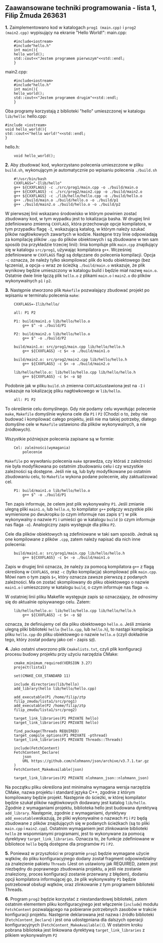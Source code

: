 ## Zaawansowane techniki programowania              - lista 1, Filip Żmuda 263631

**1.** Zaimplementowano kod w katalogach `prog1 (main.cpp)` i `prog2 (main2.cpp)` wypisujący na ekranie "Hello World!":
main.cpp:
```
    #include<iostream>
    #include"hello.h"
    int main(){
    hello_world();
    std::cout<<"Jestem programem pierwszym"<<std::endl;
    }
  ```  
 main2.cpp:
```
    #include<iostream>
    #include"hello.h"
    int main(){
    hello_world();
    std::cout<<"Jestem programem drugim"<<std::endl;
    }
```
Oba programy korzystają z biblioteki "hello" umieszczonej w katalogu `lib/hello`:
hello.cpp:

    #include <iostream>
    void hello_world(){
    std::cout<<"hello world!"<<std::endl;
    }
hello.h:
```
    void hello_world();
```

**2.** Aby zbudować kod, wykorzystano polecenia umieszczone w pliku `build.sh`, wykonującym je automatycznie po wpisaniu polecenia `./build.sh`
```
    #!/usr/bin/bash
    CXXFLAGS="-Ilib/hello"
    g++ ${CXXFLAGS} -c ./src/prog1/main.cpp -o ./build/main.o
    g++ ${CXXFLAGS} -c ./src/prog2/main2.cpp -o ./build/main2.o
    g++ ${CXXFLAGS} -c ./lib/hello/hello.cpp -o ./build/hello.o
    g++ ./build/main.o ./build/hello.o -o ./build/p1
    g++ ./build/main2.o ./build/hello.o -o ./build/p2
```
 W pierwszej linii wskazano środowisko w którym powinien zostać zbudowany kod, w tym wypadku jest to lokalizacja basha. 
 W drugiej linii zdefiniowano zmienną `CXXFLAGS`, która przechowuje opcje kompilatora, w tym przypadku flagę `-I`, wskazującą katalog, w którym należy szukać plików nagłówkowych zawartych w kodzie. 
 Następne trzy linie odpowiadają za kompilację plików `.cpp` do plików obiektowych i są zbudowane w ten sam sposób (na przykładzie trzeciej linii): 
 linia kompiluje plik `main.cpp` znajdujący się w katalogu `src/prog1`, używając kompilatora `g++`. Wcześniej zdefiniowane w `CXXFLAGS` flagi są dołączane do polecenia kompilacji. Opcja `-c` oznacza, że należy tylko skompilować plik do kodu obiektowego (bez łączenia), a opcja`-o` wraz ze ścieżką `./build/main.o` wskazuje, że plik wynikowy będzie umieszczony w katalogu build i będzie miał nazwę `main.o`. Ostatnie dwie linie łączą plik `hello.o` z plikami `main.o` i `main2.o` do plików wykonywalnych `p1` i `p2`.

**3.** Następnie stworzono plik `Makefile` pozwalający zbudować projekt po wpisaniu w terminalu polecenia `make`:
```
    CXXFLAGS=-Ilib/hello/
    
    all: P1 P2
    
    P1: build/main1.o lib/hello/hello.o
	    g++ $^ -o ./build/P1
	    
    P2: build/main2.o lib/hello/hello.o
	    g++ $^ -o ./build/P2
	    
    build/main1.o: src/prog1/main.cpp lib/hello/hello.h
	    g++ ${CXXFLAGS} -c $< -o ./build/main1.o
	    
    build/main2.o: src/prog2/main2.cpp lib/hello/hello.h
	    g++ ${CXXFLAGS} -c $< -o ./build/main2.o
	    
    lib/hello/hello.o: lib/hello/hello.cpp lib/hello/hello.h
	    g++ ${CXXFLAGS} -c $< -o $@
```
 Podobnie jak w pliku `build.sh` zmienna `CXXFLAGS`ustawiona jest na `-I` i wskazuje na lokalizację pliku nagłówkowego w `lib/hello`.
```
    all: P1 P2
```
To określenie celu domyślnego. Gdy nie podamy celu wywołując polecenie `make`, `Makefile` domyślnie wykona cele dla `P1` i `P2` (Chodzi o to, żeby nie budować i kompilować całego projektu, jeśli nie ma takiej potrzeby, dlatego domyślne cele w `Makefile` ustawiono dla plików wykonywalnych, a nie źródłowych).

Wszystkie późniejsze polecenia zapisane są w formie:
```
    Cel: zależności(wymagania)
	    polecenie
```
`Makefile` po wywołaniu polecenia `make` sprawdza, czy któraś z zależności nie była modyfikowana po ostatnim zbudowaniu celu i czy wszystkie zależności są dostępne. Jeśli nie są, lub były modyfikowane po ostatnim zbudowaniu celu, to `Makefile` wykona podane polecenie, aby zaktualizować cel.
```
    P1: build/main1.o lib/hello/hello.o
        g++ $^ -o ./build/P1
```
Ten zapis informuje, że celem jest plik wykonywalny `P1`. Jeśli zmianie ulegną pliki `main1.o`, lub `hello.o`,  to kompilator `g++` połączy wszystkie pliki wymienione po dwukropku (o czym informuje nas zapis `$^`) w plik wykonywalny o nazwie `P1` i umieści go w katalogu `build` (o czym informuje nas flaga `-o`). Analogiczny zapis występuje dla pliku `P2`.

Cele dla plików obiektowych  są zdefiniowane w taki sam sposób. Jednak są one kompilowane z plików `.cpp`, zatem należy napisać dla nich inne polecenia:
```
    build/main1.o: src/prog1/main.cpp lib/hello/hello.h
		g++ ${CXXFLAGS} -c $< -o ./build/main1.o
```
Zapis w drugiej linii oznacza, że należy za  pomocą kompilatora `g++` z flagą określoną w `CXXFLAGS`, oraz `-c` (tylko kompilacja) skompilować plik `main.cpp`. Mówi nam o tym zapis `$<`, który oznacza zawsze pierwszą z podanych zależności. Ma on zostać skompilowany do pliku obiektowego o nazwie `main1.o` i umieszczony w katalogu `build`, o czym informuje nas flaga `-o`. 

W ostatniej linii pliku Makefile występuje zapis `$@` oznaczający, że odnosimy się do aktualnie opisywanego celu. Zatem:
```
    lib/hello/hello.o: lib/hello/hello.cpp lib/hello/hello.h
	    g++ ${CXXFLAGS} -c $< -o $@
```
oznacza, że definiujemy cel dla pliku obiektowego `hello.o`. Jeśli zmianie ulegną pliki biblioteki `hello` (`hello.cpp`, lub `hello.h`), to nastąpi kompilacja pliku `hello.cpp` do pliku obiektowego o nazwie `hello.o` (czyli dokładnie tego, który został podany jako cel - zapis `$@`).

**4.** Jako ostatni utworzono plik `Cmakelists.txt`, czyli plik konfiguracji procesu budowy projektu przy użyciu narzędzia CMake:
```
	cmake_minimum_required(VERSION 3.27)
	project(lista1)
    
    set(CMAKE_CXX_STANDARD 11)
    
    include_directories(lib/hello)
    add_library(hello lib/hello/hello.cpp)
    
    add_executable(P1 /home/filip/ztp
    filip_zmuda/lista1/src/prog1)
    add_executable(P2 /home/filip/ztp
    filip_zmuda/lista1/src/prog2)
    
    target_link_libraries(P1 PRIVATE hello)
    target_link_libraries(P2 PRIVATE hello)
    
    find_package(Threads REQUIRED)
    target_compile_options(P1 PRIVATE -pthread)
    target_link_libraries(P1 PRIVATE Threads::Threads)
    
    include(FetchContent)
    FetchContent_Declare(
	    json
	    URL https://github.com/nlohmann/json/archive/v3.7.1.tar.gz
    )
    FetchContent_MakeAvailable(json)
    
    target_link_libraries(P2 PRIVATE nlohmann_json::nlohmann_json)
```
Na początku pliku określona jest minimalna wymagana wersja narzędzia CMake, nazwa projektu i standard języka C++, zgodnie z którym kompilowany będzie projekt. Następnie do ścieżki, w której kompilator będzie szukał plików nagłówkowych dodawany jest katalog `lib/hello`. 
Zgodnie z wymaganiami projektu, biblioteka hello jest budowana dyrektywą `add_library`. Następnie, zgodnie z wymaganiami, dyrektywy `add_executable`wskazują, że pliki wykonywalne o nazwach `P1` i `P2` będą zbudowane z plików znajdujących się w podanych ścieżkach (są to pliki `main.cpp` i `main2.cpp`). Ostatnim wymaganiem jest zlinkowanie biblioteki `hello` ze wspomnianymi programami, jest to wykonywane za pomocą dyrektywy `target_link_libraries`. Oznacza to, że funkcje zdefiniowane w bibliotece `hello` będą dostępne dla programów `P1` i `P2`.

**5.** Ponieważ w przyszłości w programie `prog1` będzie wymagane użycie wątków, do pliku konfiguracyjnego dodany został fragment odpowiedzialny za znalezienie pakietu `Threads` (Jest on ustawiony jak REQUIRED, zatem jest niezbędny do poprawnego zbudowania projektu, a jeśli nie zostanie znaleziony, proces konfiguracji zostanie przerwany z błędem), dodaniu opcji kompilatora informującej go, że plik wykonywalny `P1` będzie potrzebował obsługi wątków, oraz zlinkowanie z tym programem biblioteki Threads.

**6.** Program `prog2` będzie korzystać z niestandardowej biblioteki, zatem ostatnim elementem pliku konfiguracyjnego jest włączenie (`include`) modułu `FetchContent` pozwalającego na pobieranie potrzebnych zasobów w trakcie konfiguracji projektu. Następnie deklarowana jest nazwa i źródło biblioteki (`FetchContent_Declare`) i jest ona udostępniana dla dalszych operacji konfiguracyjnych (`FetchContent_MakeAvailable()`). W ostatnim kroku pobrana biblioteka jest linkowana dyrektywą `target_link_libraries` z plikiem wykonywalnym `P2`


